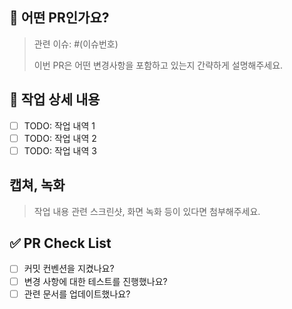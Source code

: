 ## 🧐 어떤 PR인가요?
> 관련 이슈: #(이슈번호)
>
> 이번 PR은 어떤 변경사항을 포함하고 있는지 간략하게 설명해주세요.

## 📝 작업 상세 내용
- [ ] TODO: 작업 내역 1
- [ ] TODO: 작업 내역 2
- [ ] TODO: 작업 내역 3

## 캡쳐, 녹화
> 작업 내용 관련 스크린샷, 화면 녹화 등이 있다면 첨부해주세요.

## ✅ PR Check List
- [ ] 커밋 컨벤션을 지켰나요?
- [ ] 변경 사항에 대한 테스트를 진행했나요?
- [ ] 관련 문서를 업데이트했나요?